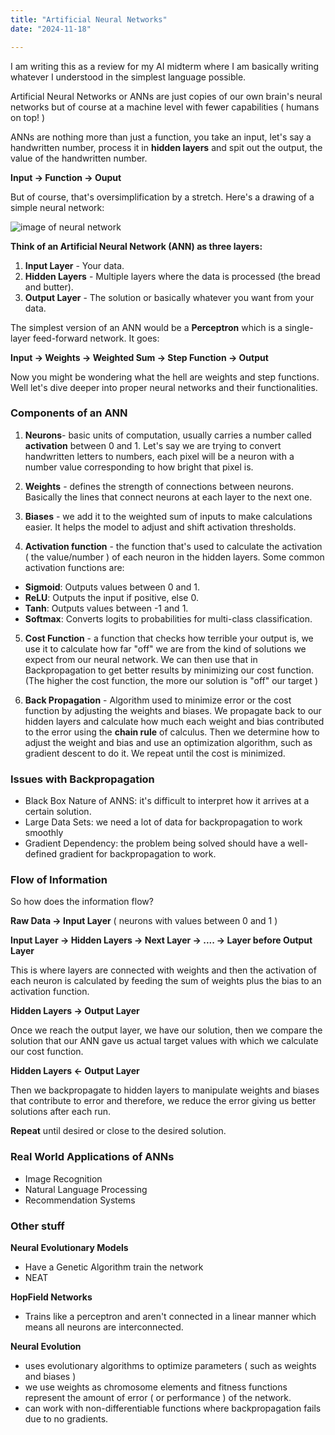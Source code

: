 ```yaml
---
title: "Artificial Neural Networks"
date: "2024-11-18"

---
```


I am writing this as a review for my AI midterm where I am basically writing whatever I understood in the simplest language 
possible.

Artificial Neural Networks or ANNs are just copies of our own brain's neural networks but of course at a machine level with fewer
capabilities ( humans on top! )

ANNs are nothing more than just a function, you take an input, let's say a handwritten number, process it in **hidden layers**
and spit out the output, the value of the handwritten number. 

**Input -> Function -> Ouput**

But of course, that's oversimplification by a stretch. Here's a drawing of a simple neural network:

![image of neural network](/neural.png)

**Think of an Artificial Neural Network (ANN) as three layers:**

1. **Input Layer** - Your data.
2. **Hidden Layers** - Multiple layers where the data is processed (the bread and butter).
3. **Output Layer** - The solution or basically whatever you want from your data.

The simplest version of an ANN would be a **Perceptron** which is a single-layer feed-forward network. It goes:

**Input -> Weights -> Weighted Sum -> Step Function -> Output**

Now you might be wondering what the hell are weights and step functions. Well let's dive deeper into proper neural networks
and their functionalities. 

### Components of an ANN

1. **Neurons**- basic units of computation, usually carries a number called **activation** between 0 and 1. Let's say we are trying to convert handwritten
letters to numbers, each pixel will be a neuron with a number value corresponding to how bright that pixel is. 

2. **Weights** - defines the strength of connections between neurons. Basically the lines that connect neurons
at each layer to the next one. 

3. **Biases** - we add it to the weighted sum of inputs to make calculations easier. It helps the model to adjust and shift activation thresholds.

4. **Activation function** - the function that's used to calculate the activation ( the value/number ) of each neuron in the hidden layers. Some
common activation functions are:
  - **Sigmoid**: Outputs values between 0 and 1.
  - **ReLU**: Outputs the input if positive, else 0.
  - **Tanh**: Outputs values between -1 and 1.
  - **Softmax**: Converts logits to probabilities for multi-class classification.

5. **Cost Function** - a function that checks how terrible your output is, we use it to calculate how far "off" we are from the
kind of solutions we expect from our neural network. We can then use that in Backpropagation to get better results by minimizing
our cost function. (The higher the cost function, the more our solution is "off" our target )

6. **Back Propagation** - Algorithm used to minimize error or the cost function by adjusting the weights and biases. We propagate back
to our hidden layers and calculate how much each weight and bias contributed to the error using the **chain rule** of calculus. Then 
we determine how to adjust the weight and bias and use an optimization algorithm, such as gradient descent to do it. We repeat until
the cost is minimized. 

### Issues with Backpropagation

- Black Box Nature of ANNS: it's difficult to interpret how it arrives at a certain solution. 
- Large Data Sets: we need a lot of data for backpropagation to work smoothly
- Gradient Dependency: the problem being solved should have a well-defined gradient for backpropagation to work. 

### Flow of Information

So how does the information flow?

**Raw Data -> Input Layer** ( neurons with values between 0 and 1 )

**Input Layer -> Hidden Layers -> Next Layer -> .... -> Layer before Output Layer**

This is where layers are connected with weights and then the activation of each neuron 
is calculated by feeding the sum of weights plus the bias to an activation function. 

**Hidden Layers -> Output Layer**

Once we reach the output layer, we have our solution, then we compare the solution that our ANN 
gave us actual target values with which we calculate our cost function. 

**Hidden Layers <- Output Layer**

Then we backpropagate to hidden layers to manipulate weights and biases that contribute to error and therefore, 
we reduce the error giving us better solutions after each run. 

**Repeat** until desired or close to the desired solution. 

### Real World Applications of ANNs

- Image Recognition
- Natural Language Processing
- Recommendation Systems 

### Other stuff

**Neural Evolutionary Models**
- Have a Genetic Algorithm train the network
- NEAT

**HopField Networks**
- Trains like a perceptron and aren't connected in a linear manner which means
all neurons are interconnected.

**Neural Evolution**
- uses evolutionary algorithms to optimize parameters ( such as weights and biases )
- we use weights as chromosome elements and fitness functions represent the amount of error ( or performance )
of the network. 
- can work with non-differentiable functions where backpropagation fails due to no gradients. 





